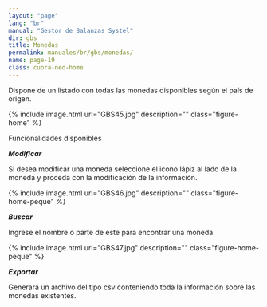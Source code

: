 ```yaml
---
layout: "page"
lang: "br"
manual: "Gestor de Balanzas Systel"
dir: gbs
title: Monedas
permalink: manuales/br/gbs/monedas/
name: page-19
class: cuora-neo-home
---
```


Dispone de un listado con todas las monedas disponibles según el país de origen.

{% include image.html url="GBS45.jpg" description="" class="figure-home" %}

Funcionalidades disponibles

***Modificar***

Si desea modificar una moneda seleccione el icono lápiz al lado de la moneda y proceda con la modificación de la información. 

{% include image.html url="GBS46.jpg" description="" class="figure-home-peque" %}

***Buscar***

Ingrese el nombre o parte de este para encontrar una moneda.

{% include image.html url="GBS47.jpg" description="" class="figure-home-peque" %}

***Exportar***

Generará un archivo del tipo csv conteniendo toda la información sobre las monedas existentes.

